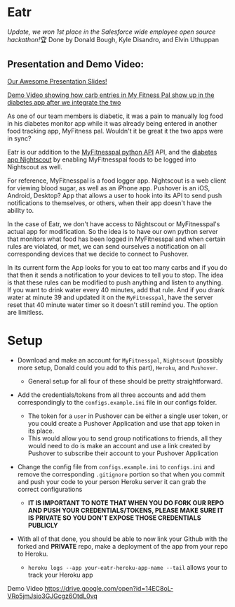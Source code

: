 # Eatr
*Update, we won 1st place in the Salesforce wide employee open source hackathon!*🏆
Done by Donald Bough, Kyle Disandro, and Elvin Uthuppan

## Presentation and Demo Video:

[Our Awesome Presentation Slides!](Eatr-Presentation.pdf)

[Demo Video showing how carb entries in My Fitness Pal show up in the diabetes app after we integrate the two](Eatr-Demo-No-Audio.MP4)

As one of our team members is diabetic, it was a pain to manually log food in his diabetes monitor app while it was already being entered in another food tracking app, MyFitness pal. Wouldn't it be great it the two apps were in sync?

Eatr is our addition to the [MyFitnesspal python API](https://github.com/coddingtonbear/python-myfitnesspal) API, and the [diabetes app Nightscout](https://github.com/nightscout/cgm-remote-monitor) by enabling MyFitnesspal foods to be logged into Nightscout as well.

For reference, MyFitnesspal is a food logger app. Nightscout is a web client for viewing blood sugar, as well as an iPhone app. Pushover is an iOS, Android, Desktop? App that allows a user to hook into its API to send push notifications to themselves, or others, when their app doesn't have the ability to. 

In the case of Eatr, we don't have access to Nightscout or MyFitnesspal's actual app for modification. So the idea is to have our own python server that monitors what food has been logged in MyFitnesspal and when certain rules are violated, or met, we can send ourselves a notification on all corresponding devices that we decide to connect to Pushover.

In its current form the App looks for you to eat too many carbs and if you do that then it sends a notification to your devices to tell you to stop. The idea is that these rules can be modified to push anything and listen to anything. If you want to drink water every 40 minutes, add that rule. And if you drank water at minute 39 and updated it on the `MyFitnesspal`, have the server reset that 40 minute water timer so it doesn't still remind you. The option are limitless.

# Setup

* Download and make an account for `MyFitnesspal`, `Nightscout` (possibly more setup, Donald could you add to this part), `Heroku`, and `Pushover`.
  * General setup for all four of these should be pretty straightforward. 

* Add the credentials/tokens from all three accounts and add them correspondingly to the `configs.example.ini` file in our configs folder.
  * The token for a `user` in Pushover can be either a single user token, or you could create a Pushover Application and use that app token in its place.
  * This would allow you to send group notifications to friends, all they would need to do is make an account and use a link created by Pushover to subscribe their account to your Pushover Application

* Change the config file from `configs.example.ini` to `configs.ini` and remove the corresponding `.gitignore` portion so that when you commit and push your code to your person Heroku server it can grab the correct configurations
  * **IT IS IMPORTANT TO NOTE THAT WHEN YOU DO FORK OUR REPO AND PUSH YOUR CREDENTIALS/TOKENS, PLEASE MAKE SURE IT IS PRIVATE SO YOU DON'T EXPOSE THOSE CREDENTIALS PUBLICLY**

* With all of that done, you should be able to now link your Github with the forked and **PRIVATE** repo, make a deployment of the app from your repo to Heroku.
  * ``` heroku logs --app your-eatr-heroku-app-name --tail ``` allows your to track your Heroku app

Demo Video
https://drive.google.com/open?id=14EC8oL-VRo5jmJsio3GJGcgz6OtdL0vq
